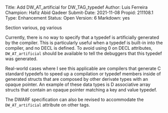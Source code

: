 Title:       Add DW_AT_artificial for DW_TAG_typedef
Author:      Luis Ferreira
Champion:    Hafiz Abid Qadeer
Submit-Date: 2021-11-08
Propid:      211108.1
Type:        Enhancement
Status:      Open
Version:     6
Markdown:    yes

Section various, pg various

Currently, there is no way to specify that a typedef is artificially generated 
by the compiler. This is particularly useful when a typedef is built-in into 
the compiler, and no DECL is defined. To avoid using 0 on DECL attributes, 
`DW_AT_artificial` should be available to tell the debuggers that this typedef 
was generated.

Real-world cases where I see this applicable are compilers that generate C 
standard typedefs to speed up a compilation or typedef members inside of 
generated structs that are composed by other derivate types with an opaque 
pointer. An example of these data types is D associative array structs that 
contain an opaque pointer matching a key and value typedef.

The DWARF specification can also be revised to accommodate the `DW_AT_artificial`
attribute on other tags.
